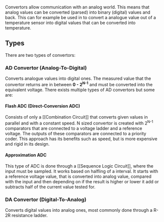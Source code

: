 Convertors allow communication with an analog world. This means that analog values can be converted (parsed) into binary (digital) values and back. This can for example be used in to convert a analogue value out of a temperature sensor into digital values that can be converted into temperature.
## Types
There are two types of convertors:
### AD Convertor (Analog-To-Digital)
Converts analogue values into digital ones. The measured value that the convertor returns are in between **0 - 2<sup>N-1</sup>** and must be converted into the equivalent voltage. There exists multiple types of AD convertors but some are:
#### Flash ADC (Direct-Conversion ADC)
Consists of only a [[Combination Circuit]] that converts given values in parallel and with a constant speed. N sized convertor is created with 2<sup>N-1</sup> comparators that are connected to a voltage ladder and a reference voltage. The outputs of these comparators are connected to a priority coder.
This approach has its benefits such as speed, but is more expensive and rigid in its design.
#### Approximation ADC
This type of ADC is done through a [[Sequence Logic Circuit]], where the input must be sampled. It works based on halfling of a interval. It starts with a reference voltage value, that is converted into analog value, compared with the input and then depending on if the result is higher or lower it add or subtracts half of the current value tested for.
### DA Convertor (Digital-To-Analog)
Converts digital values into analog ones, most commonly done through a R-2R resistance ladder. 